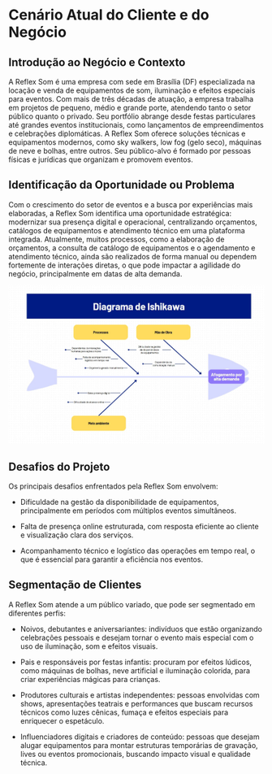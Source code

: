 # Cenário Atual do Cliente e do Negócio

## Introdução ao Negócio e Contexto

A Reflex Som é uma empresa com sede em Brasília (DF) especializada na locação e venda de equipamentos de som, iluminação e efeitos especiais para eventos. Com mais de três décadas de atuação, a empresa trabalha em projetos de pequeno, médio e grande porte, atendendo tanto o setor público quanto o privado. Seu portfólio abrange desde festas particulares até grandes eventos institucionais, como lançamentos de empreendimentos e celebrações diplomáticas. A Reflex Som oferece soluções técnicas e equipamentos modernos, como sky walkers, low fog (gelo seco), máquinas de neve e bolhas, entre outros. Seu público-alvo é formado por pessoas físicas e jurídicas que organizam e promovem eventos.

## Identificação da Oportunidade ou Problema

Com o crescimento do setor de eventos e a busca por experiências mais elaboradas, a Reflex Som identifica uma oportunidade estratégica: modernizar sua presença digital e operacional, centralizando orçamentos, catálogos de equipamentos e atendimento técnico em uma plataforma integrada. Atualmente, muitos processos, como a elaboração de orçamentos, a consulta de catálogo de equipamentos e o agendamento e atendimento técnico, ainda são realizados de forma manual ou dependem fortemente de interações diretas, o que pode impactar a agilidade do negócio, principalmente em datas de alta demanda.

![Logo](imagens/ishikawa.jpeg)

## Desafios do Projeto

Os principais desafios enfrentados pela Reflex Som envolvem:

- Dificuldade na gestão da disponibilidade de equipamentos, principalmente em períodos com múltiplos eventos simultâneos.


- Falta de presença online estruturada, com resposta eficiente ao cliente e visualização clara dos serviços.


- Acompanhamento técnico e logístico das operações em tempo real, o que é essencial para garantir a eficiência nos eventos.

## Segmentação de Clientes

A Reflex Som atende a um público variado, que pode ser segmentado em diferentes perfis:

- Noivos, debutantes e aniversariantes: indivíduos que estão organizando celebrações pessoais e desejam tornar o evento mais especial com o uso de iluminação, som e efeitos visuais.


- Pais e responsáveis por festas infantis: procuram por efeitos lúdicos, como máquinas de bolhas, neve artificial e iluminação colorida, para criar experiências mágicas para crianças.


- Produtores culturais e artistas independentes: pessoas envolvidas com shows, apresentações teatrais e performances que buscam recursos técnicos como luzes cênicas, fumaça e efeitos especiais para enriquecer o espetáculo.


- Influenciadores digitais e criadores de conteúdo: pessoas que desejam alugar equipamentos para montar estruturas temporárias de gravação, lives ou eventos promocionais, buscando impacto visual e qualidade técnica.
